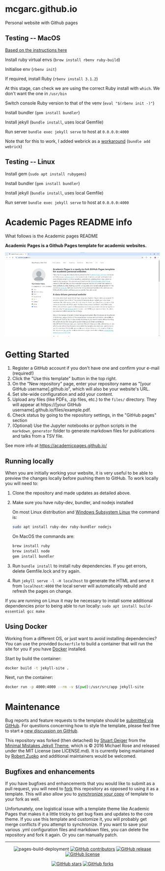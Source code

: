 # mcgarc.github.io
Personal website with Github pages

## Testing -- MacOS

[Based on the instructions
here](https://snyk.io/blog/how-to-install-ruby-in-mac-os/)

Install ruby virtual envs (`brew install rbenv ruby-build`)

Initialise env (`rbenv init`)

If required, install Ruby (`rbenv install 3.1.2`)

At this stage, can check we are using the correct Ruby install with
`which`. We don't want the one in `/usr/bin`

Switch console Ruby version to that of the venv (`eval "$(rbenv init -)"`)

Install bundler (`gem install bundler`)

Install jekyll (`bundle install`, uses local Gemfile)

Run server `bundle exec jekyll serve` to host at `0.0.0.0:4000`

Note that for this to work, I added  webrick as a [workaround](https://github.com/jekyll/jekyll/issues/8523) (`bundle add webrick`)


## Testing -- Linux

Install gem (`sudo apt install rubygems`)

Install bundler (`gem install bundler`)

Install jekyll (`bundle install`, uses local Gemfile)

Run server `bundle exec jekyll serve` to host at `0.0.0.0:4000`


# Academic Pages README info

What follows is the Academic pages README

**Academic Pages is a Github Pages template for academic websites.**

![Academic Pages template example](images/homepage.png "Academic Pages template example")

# Getting Started

1. Register a GitHub account if you don't have one and confirm your e-mail (required!)
1. Click the "Use this template" button in the top right.
1. On the "New repository" page, enter your repository name as "[your GitHub username].github.io", which will also be your website's URL.
1. Set site-wide configuration and add your content.
1. Upload any files (like PDFs, .zip files, etc.) to the `files/` directory. They will appear at https://[your GitHub username].github.io/files/example.pdf.
1. Check status by going to the repository settings, in the "GitHub pages" section
1. (Optional) Use the Jupyter notebooks or python scripts in the `markdown_generator` folder to generate markdown files for publications and talks from a TSV file.

See more info at https://academicpages.github.io/

## Running locally

When you are initially working your website, it is very useful to be able to preview the changes locally before pushing them to GitHub. To work locally you will need to:

1. Clone the repository and made updates as detailed above.
1. Make sure you have ruby-dev, bundler, and nodejs installed
    
    On most Linux distribution and [Windows Subsystem Linux](https://learn.microsoft.com/en-us/windows/wsl/about) the command is:
    ```bash
    sudo apt install ruby-dev ruby-bundler nodejs
    ```
    On MacOS the commands are:
    ```bash
    brew install ruby
    brew install node
    gem install bundler
    ```
1. Run `bundle install` to install ruby dependencies. If you get errors, delete Gemfile.lock and try again.
1. Run `jekyll serve -l -H localhost` to generate the HTML and serve it from `localhost:4000` the local server will automatically rebuild and refresh the pages on change.

If you are running on Linux it may be necessary to install some additional dependencies prior to being able to run locally: `sudo apt install build-essential gcc make`

## Using Docker

Working from a different OS, or just want to avoid installing dependencies? You can use the provided `Dockerfile` to build a container that will run the site for you if you have [Docker](https://www.docker.com/) installed.

Start by build the container:

```bash
docker build -t jekyll-site .
```

Next, run the container:
```bash
docker run -p 4000:4000 --rm -v $(pwd):/usr/src/app jekyll-site
```

# Maintenance

Bug reports and feature requests to the template should be [submitted via GitHub](https://github.com/academicpages/academicpages.github.io/issues/new/choose). For questions concerning how to style the template, please feel free to start a [new discussion on GitHub](https://github.com/academicpages/academicpages.github.io/discussions).

This repository was forked (then detached) by [Stuart Geiger](https://github.com/staeiou) from the [Minimal Mistakes Jekyll Theme](https://mmistakes.github.io/minimal-mistakes/), which is © 2016 Michael Rose and released under the MIT License (see LICENSE.md). It is currently being maintained by [Robert Zupko](https://github.com/rjzupkoii) and additional maintainers would be welcomed.

## Bugfixes and enhancements

If you have bugfixes and enhancements that you would like to submit as a pull request, you will need to [fork](https://docs.github.com/en/pull-requests/collaborating-with-pull-requests/working-with-forks/fork-a-repo) this repository as opposed to using it as a template. This will also allow you to [synchronize your copy](https://docs.github.com/en/pull-requests/collaborating-with-pull-requests/working-with-forks/syncing-a-fork) of template to your fork as well.

Unfortunately, one logistical issue with a template theme like Academic Pages that makes it a little tricky to get bug fixes and updates to the core theme. If you use this template and customize it, you will probably get merge conflicts if you attempt to synchronize. If you want to save your various .yml configuration files and markdown files, you can delete the repository and fork it again. Or you can manually patch.

---
<div align="center">
    
![pages-build-deployment](https://github.com/academicpages/academicpages.github.io/actions/workflows/pages/pages-build-deployment/badge.svg)
[![GitHub contributors](https://img.shields.io/github/contributors/academicpages/academicpages.github.io.svg)](https://github.com/academicpages/academicpages.github.io/graphs/contributors)
[![GitHub release](https://img.shields.io/github/v/release/academicpages/academicpages.github.io)](https://github.com/academicpages/academicpages.github.io/releases/latest)
[![GitHub license](https://img.shields.io/github/license/academicpages/academicpages.github.io?color=blue)](https://github.com/academicpages/academicpages.github.io/blob/master/LICENSE)

[![GitHub stars](https://img.shields.io/github/stars/academicpages/academicpages.github.io)](https://github.com/academicpages/academicpages.github.io)
[![GitHub forks](https://img.shields.io/github/forks/academicpages/academicpages.github.io)](https://github.com/academicpages/academicpages.github.io/fork)
</div>
